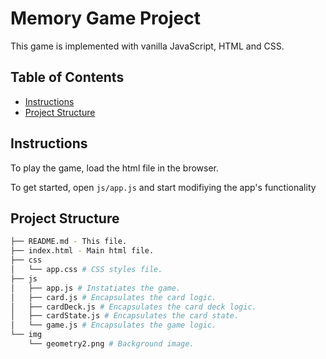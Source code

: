 # Memory Game Project
This game is implemented with vanilla JavaScript, HTML and CSS.

## Table of Contents

* [Instructions](#instructions)
* [Project Structure](#structure)

## Instructions

To play the game, load the html file in the browser.

To get started, open `js/app.js` and start modifiying the app's functionality

## Project Structure
```bash
├── README.md - This file.
├── index.html - Main html file.
├── css
│   └── app.css # CSS styles file.
├── js
│	├── app.js # Instatiates the game.
│	├── card.js # Encapsulates the card logic.
│	├── cardDeck.js # Encapsulates the card deck logic.
│	├── cardState.js # Encapsulates the card state.
│   └── game.js # Encapsulates the game logic.
└── img
    └── geometry2.png # Background image.